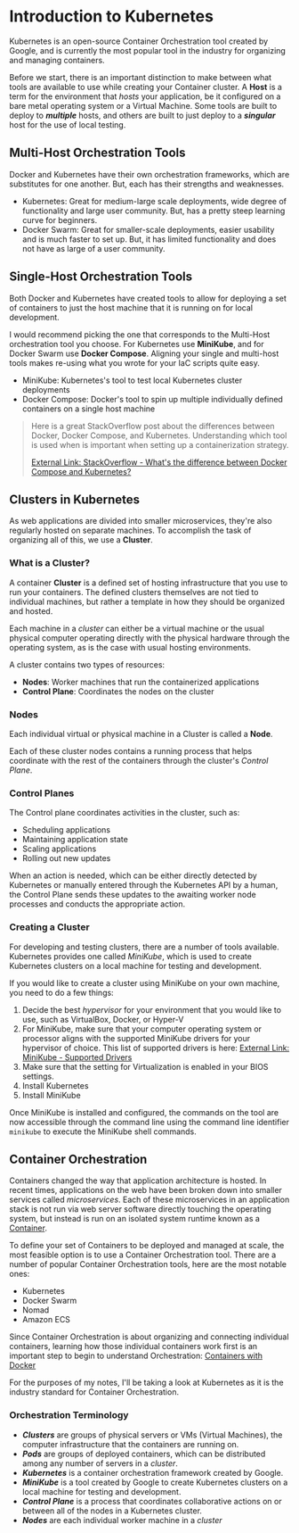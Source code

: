 # Introduction to Kubernetes

Kubernetes is an open-source Container Orchestration tool created by Google, and is currently the most popular tool in the industry for organizing and managing containers.

Before we start, there is an important distinction to make between what tools are available to use while creating your Container cluster. A **Host** is a term for the environment that _hosts_ your application, be it configured on a bare metal operating system or a Virtual Machine. Some tools are built to deploy to **_multiple_** hosts, and others are built to just deploy to a **_singular_** host for the use of local testing.

## Multi-Host Orchestration Tools

Docker and Kubernetes have their own orchestration frameworks, which are substitutes for one another. But, each has their strengths and weaknesses.

- Kubernetes: Great for medium-large scale deployments, wide degree of functionality and large user community. But, has a pretty steep learning curve for beginners.
- Docker Swarm: Great for smaller-scale deployments, easier usability and is much faster to set up. But, it has limited functionality and does not have as large of a user community.

## Single-Host Orchestration Tools

Both Docker and Kubernetes have created tools to allow for deploying a set of containers to just the host machine that it is running on for local development.

I would recommend picking the one that corresponds to the Multi-Host orchestration tool you choose. For Kubernetes use **MiniKube**, and for Docker Swarm use **Docker Compose**. Aligning your single and multi-host tools makes re-using what you wrote for your IaC scripts quite easy.

- MiniKube: Kubernetes's tool to test local Kubernetes cluster deployments
- Docker Compose: Docker's tool to spin up multiple individually defined containers on a single host machine

> Here is a great StackOverflow post about the differences between Docker, Docker Compose, and Kubernetes. Understanding which tool is used when is important when setting up a containerization strategy.
>
> [External Link: StackOverflow - What's the difference between Docker Compose and Kubernetes?](https://stackoverflow.com/questions/47536536/whats-the-difference-between-docker-compose-and-kubernetes)

## Clusters in Kubernetes

As web applications are divided into smaller microservices, they're also regularly hosted on separate machines. To accomplish the task of organizing all of this, we use a **Cluster**.

### What is a Cluster?

A container **Cluster** is a defined set of hosting infrastructure that you use to run your containers. The defined clusters themselves are not tied to individual machines, but rather a template in how they should be organized and hosted.

Each machine in a _cluster_ can either be a virtual machine or the usual physical computer operating directly with the physical hardware through the operating system, as is the case with usual hosting environments.

A cluster contains two types of resources:

- **Nodes**: Worker machines that run the containerized applications
- **Control Plane**: Coordinates the nodes on the cluster

### Nodes

Each individual virtual or physical machine in a Cluster is called a **Node**.

Each of these cluster nodes contains a running process that helps coordinate with the rest of the containers through the cluster's _Control Plane_.

### Control Planes

The Control plane coordinates activities in the cluster, such as:

- Scheduling applications
- Maintaining application state
- Scaling applications
- Rolling out new updates

When an action is needed, which can be either directly detected by Kubernetes or manually entered through the Kubernetes API by a human, the Control Plane sends these updates to the awaiting worker node processes and conducts the appropriate action.

### Creating a Cluster

For developing and testing clusters, there are a number of tools available. Kubernetes provides one called _MiniKube_, which is used to create Kubernetes clusters on a local machine for testing and development.

If you would like to create a cluster using MiniKube on your own machine, you need to do a few things:

1. Decide the best _hypervisor_ for your environment that you would like to use, such as VirtualBox, Docker, or Hyper-V
2. For MiniKube, make sure that your computer operating system or processor aligns with the supported MiniKube drivers for your hypervisor of choice. This list of supported drivers is here: [External Link: MiniKube - Supported Drivers](https://minikube.sigs.k8s.io/docs/drivers/)
3. Make sure that the setting for Virtualization is enabled in your BIOS settings.
4. Install Kubernetes
5. Install MiniKube

Once MiniKube is installed and configured, the commands on the tool are now accessible through the command line using the command line identifier ```minikube``` to execute the MiniKube shell commands.

## Container Orchestration

Containers changed the way that application architecture is hosted. In recent times, applications on the web have been broken down into smaller services called _microservices_. Each of these microservices in an application stack is not run via web server software directly touching the operating system, but instead is run on an isolated system runtime known as a [Container](../Containers/Index.md).

To define your set of Containers to be deployed and managed at scale, the most feasible option is to use a Container Orchestration tool. There are a number of popular Container Orchestration tools, here are the most notable ones:

- Kubernetes
- Docker Swarm
- Nomad
- Amazon ECS

Since Container Orchestration is about organizing and connecting individual containers, learning how those individual containers work first is an important step to begin to understand Orchestration: [Containers with Docker](../Containers/Index.md)

For the purposes of my notes, I'll be taking a look at Kubernetes as it is the industry standard for Container Orchestration.

### Orchestration Terminology

- **_Clusters_** are groups of physical servers or VMs (Virtual Machines), the computer infrastructure that the containers are running on.
- **_Pods_** are groups of deployed containers, which can be distributed among any number of servers in a _cluster_.
- **_Kubernetes_** is a container orchestration framework created by Google.
- **_MiniKube_** is a tool created by Google to create Kubernetes clusters on a local machine for testing and development.
- **_Control Plane_** is a process that coordinates collaborative actions on or between all of the nodes in a Kubernetes cluster.
- **_Nodes_** are each individual worker machine in a _cluster_
